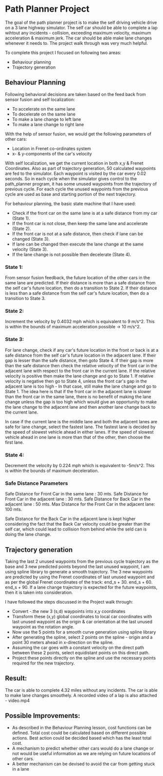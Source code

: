# Path Planner Project

The goal of the path planner project is to make the self driving vehicle drive on a 3 lane highway simulator.
The self car should be able to complete a lap wihtout any incidents - collision, exceeding maximum velocity, maximum acceleration & maximum jerk. The car should be able make lane changes whenever it needs to. The project walk through was very much helpful.

To complete this project I focused on following two areas:
* Behaviour planning
* Trajectory generation

## Behaviour Planning

Following behavioral decisions are taken based on the feed back from sensor fusion and self localization:
* To accelerate on the same lane
* To decelerate on the same lane
* To make a lane change to left lane
* To make a lane change to right lane

With the help of sensor fusion, we would get the following parameters of other cars:
* Location in Frenet co-ordinates system
* x- & y-components of the car's velocity

With self localization, we get the current location in both x,y & Frenet Coordinates.
Also as part of trajectory generation, 50 calculated waypoints are fed to the simulator. 
Each waypoint is visited by the car every 0.02 seconds. So in each cycle when the simulator gives control to the path_planner program, 
it has some unused waypoints from the trajectory of previous cycle. For each cycle the unused waypoints from the previous cycle are used as base and starting portion of the next trajectory.

For behaviour planning, the basic state machine that I have used:
 * Check if the front car on the same lane is at a safe distance from my car (State 1).
 * If the front car is not close, then keep the same lane and accelerate (State 2).
 * If the front car is not at a safe distance, then check if lane can be changed (State 3).
 * If lane can be changed then execute the lane change at the same velocity (State 3).
 * If the lane change is not possible then decelerate (State 4).
 
### State 1:
From sensor fusion feedback, the future location of the other cars in the same lane are predicted.
If their distance is more than a safe distance from the self car's future location, then do a transition to State 2.
If their distance is less than a safe distance from the self car's future location, then do a transition to State 3.

### State 2:
Increment the velocity by 0.4032 mph which is equivalent to 9 m/s^2. This is within the bounds of maximum acceleration possible -> 10 m/s^2.

### State 3:
For lane change, check if any car's future location in the front or back is at a safe distance from the self car's future location in the adjacent lane.
If their gap is lesser than the safe distance, then goto State 4. 
If their gap is more than the safe distance then check the relative velocity of the front car in the adjacent lane with respect to the front car in the current lane.
If the relative velocity is positive then make the lane change and go to State 1. If relative velocity is negative then go to State 4, unless the front car's gap in the adjacent lane is too high - In that case, still make the lane change and go to State 1. 
The idea here is that if the front car in the adjacent lane is slower than the front car in the same lane, there is no
benefit of making the lane change unless the gap is too high which would give an opportunity to make the lane change to the adjacent lane and then another lane change back to the current lane.

In case if the current lane is the middle lane and both the adjacent lanes are safe for lane change, select the fastest lane.
The fastest lane is decided by the speed of slowest vehicle ahead in either lanes. If the speed of slowest vehicle ahead in one lane is more than that of the other, then choose the first lane.

### State 4:
Decrement the velocity by 0.224 mph which is equivalent to -5m/s^2. This is within the bounds of maximum deceleration.

### Safe Distance Parameters
Safe Distance for Front Car in the same lane       : 30 mts.
Safe Distance for Front Car in the adjacent lane   : 30 mts.
Safe Distance for Back Car in the adjacent lane    : 50 mts.
Max Distance for the Front Car in the adjacent lane: 100 mts.

Safe Distance for the Back Car in the adjacent lane is kept higher considering the fact that the Back Car velocity could be greater than the self car, which could lead to collision from behind while the seld can is doing the lane change.


## Trajectory generation
Taking the last 2 unused waypoints from the previous cycle trajectory as the base and 3 new predicted points beyond the last unused waypoint, I am using spline library to generate a smooth trajectory.
The 3 new waypoints are predicted by using the Frenet coordinates of last unused waypoint and as per the global Frenet coordinates of the track:
end_s + 30.
end_s + 60.
end_s + 90.
If a lane change trajectory is expected for the future waypoints, then it is taken into consideration.

I have followed the steps discussed in the Project walk through:
 * Convert -.the new 3 (s,d) waypoints into x,y coordinates
 * Transform these (x,y) global coordinates to local car coordinates with last unused waypoint as the origin &  car orientation at the last unused waypoint as the rotation angle.
 * Now use the 5 points for a smooth curve generation using spline library
 * After generating the spline, select 2 points on the spline - origin and a point 30 meters ahead in x-direction on the spline.
 * Assuming the car goes with a constant velocity on the direct path between these 2 points, select equidistant points on this direct path.
 * Project these points directly on the spline and use the necessary points required for the new trajectory.

## Result:
The car is able to complete 4.32 miles without any incidents. The car is able to make lane changes smoothely. A recorded video of a lap is also attached - video.mp4

## Possible Improvements:
 * As described in the Behaviour Planning lesson, cost functions can be defined. Total cost could be calculated based on different possible actions. Best action could be decided based which has the least total cost.
 * A mechanism to predict whether other cars would do a lane change or not would be useful information as we are relying on future locations of other cars.
 * A better mechanism can be devised to avoid the car from getting stuck in a lane



